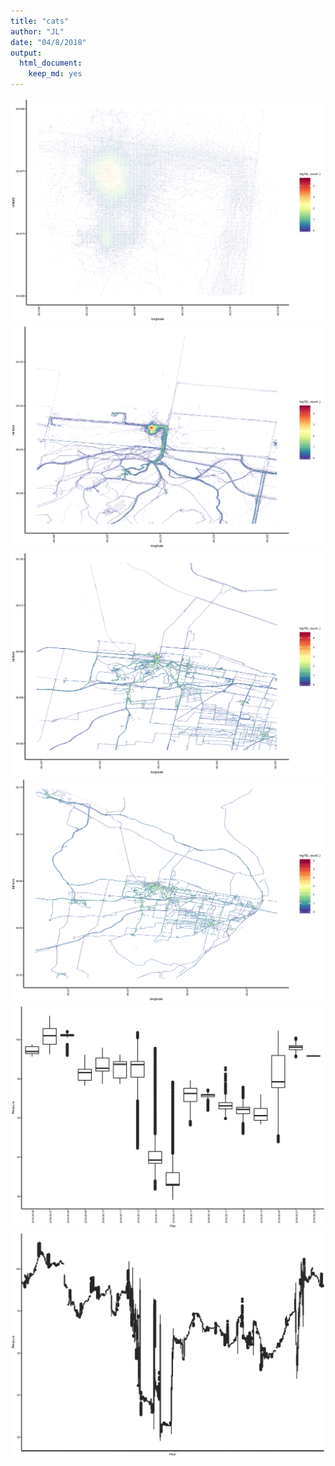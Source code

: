 ```yaml
---
title: "cats"
author: "JL"
date: "04/8/2018"
output: 
  html_document: 
    keep_md: yes
---
```










![](cat6_files/figure-html/p-1.png)<!-- -->![](cat6_files/figure-html/p-2.png)<!-- -->![](cat6_files/figure-html/p-3.png)<!-- -->![](cat6_files/figure-html/p-4.png)<!-- -->![](cat6_files/figure-html/p-5.png)<!-- -->![](cat6_files/figure-html/p-6.png)<!-- -->

